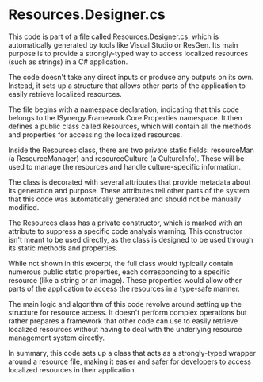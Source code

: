 # Resources.Designer.cs

This code is part of a file called Resources.Designer.cs, which is automatically generated by tools like Visual Studio or ResGen. Its main purpose is to provide a strongly-typed way to access localized resources (such as strings) in a C# application.

The code doesn't take any direct inputs or produce any outputs on its own. Instead, it sets up a structure that allows other parts of the application to easily retrieve localized resources.

The file begins with a namespace declaration, indicating that this code belongs to the ISynergy.Framework.Core.Properties namespace. It then defines a public class called Resources, which will contain all the methods and properties for accessing the localized resources.

Inside the Resources class, there are two private static fields: resourceMan (a ResourceManager) and resourceCulture (a CultureInfo). These will be used to manage the resources and handle culture-specific information.

The class is decorated with several attributes that provide metadata about its generation and purpose. These attributes tell other parts of the system that this code was automatically generated and should not be manually modified.

The Resources class has a private constructor, which is marked with an attribute to suppress a specific code analysis warning. This constructor isn't meant to be used directly, as the class is designed to be used through its static methods and properties.

While not shown in this excerpt, the full class would typically contain numerous public static properties, each corresponding to a specific resource (like a string or an image). These properties would allow other parts of the application to access the resources in a type-safe manner.

The main logic and algorithm of this code revolve around setting up the structure for resource access. It doesn't perform complex operations but rather prepares a framework that other code can use to easily retrieve localized resources without having to deal with the underlying resource management system directly.

In summary, this code sets up a class that acts as a strongly-typed wrapper around a resource file, making it easier and safer for developers to access localized resources in their application.